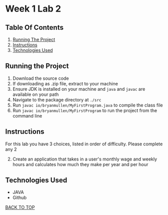 # Week 1 Lab 2

## Table Of Contents

1. [Running The Project](#running-the-project)
2. [Instructions](#instructions)
3. [Technologies Used](#technologies-used)

## Running the Project
1. Download the source code
2. If downloading as .zip file, extract to your machine
3. Ensure JDK is installed on your machine and `java` and `javac` are available on your path
4. Navigate to the package directory at `./src`
5. Run `javac io/bryanmullen/MyFirstProgram.java` to compile the class file
6. Run `javac io/bryanmullen/MyFirstProgram` to run the project from the command line

## Instructions

For this lab you have 3 choices, listed in order of difficulty. Please complete
any 2

2. Create an application that takes in a user's monthly wage and weekly hours and
   calculates how much they make per year and per hour

## Technologies Used
- JAVA
- Github

[BACK TO TOP](#week-1-lab-2)
